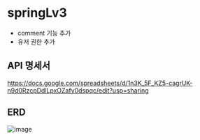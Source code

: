 # springLv3
- comment 기능 추가
- 유저 권한 추가


## API 명세서
https://docs.google.com/spreadsheets/d/1n3K_5F_KZ5-cagrUK-n9d0RzcpDdlLpxOZafy0dspqc/edit?usp=sharing


## ERD
![image](https://github.com/tuto3355/springLv3_pair/assets/130144714/024af82d-73fa-4768-b06f-ab955ffab704)
